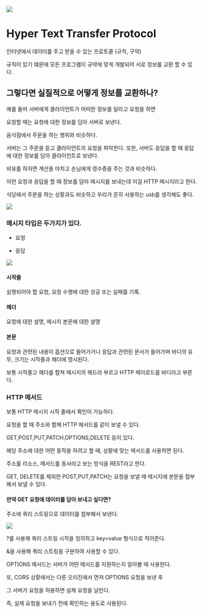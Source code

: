 ![](https://svgsilh.com/svg_v2/875181.svg)

# Hyper Text Transfer Protocol

인터넷에서 데이터를 주고 받을 수 있는 프로토콜 (규칙, 구약)

규칙이 있기 떄문에 모든 프로그램이 규약에 맞게 개발되어 서로 정보를 교환 할 수 있다.

## 그렇다면 실질적으로 어떻게 정보를 교환하나?

예를 들어 서버에게 클라이언트가 어떠한 정보를 달라고 요청을 하면

요청할 때는 요청에 대한 정보를 담아 서버로 보낸다.

음식점에서 주문을 하는 행위와 비슷하다.

서버는 그 주문을 듣고 클라이언트의 요청을 파악한다. 또한, 서버도 응답을 할 때 응답에 대한 정보를 담아 클라이언트로 보낸다.

비유를 하자면 계산을 마치고 손님에게 영수증을 주는 것과 비슷하다.

이런 요청과 응답을 할 때 정보를 담아 메시지를 보내는데 이걸 HTTP 메시지라고 한다.

식당에서 주문을 하는 상황과도 비슷하고 우리가 흔히 사용하는 usb를 생각해도 좋다.

![](https://i.pinimg.com/originals/ca/4b/7a/ca4b7a1792d82cd77a294b2fc18cbccb.gif)

### 메시지 타입은 두가지가 있다.

- 요청

- 응답

![](https://images.velog.io/images/kdo0129/post/b9880572-5a75-46bd-8f41-5fa39b42f582/image.png)

#### 시작줄

실행되어야 할 요청, 요청 수행에 대한 성공 또는 실패를 기록.

#### 헤더

요청에 대한 설명, 메시지 본문에 대한 설명

#### 본문

요청과 관련된 내용이 옵션으로 들어가거나 응답과 관련된 문서가 들어가며 바디의 유무, 크기는 시작줄과 헤더에 명시된다.

보통 시작줄고 헤더를 합쳐 메시지의 헤드라 부르고 HTTP 페이로드를 바디라고 부른다.

### HTTP 메서드

보통 HTTP 메시지 시작 줄에서 확인이 가능하다.

요청을 할 때 주소와 함께 HTTP 메서드를 같이 보낼 수 있다.

GET,POST,PUT,PATCH,OPTIONS,DELETE 등이 있다.

해당 주소에 대한 어떤 동작을 하려고 할 때, 상황에 맞는 메서드를 사용하면 된다.

주소를 리소스, 메서드를 동사라고 보는 방식을 REST라고 한다.

GET, DELETE를 제외한 POST,PUT,PATCH는 요청을 보낼 때 메시지에 본문을 첨부해서 보낼 수 있다.

#### 만약 GET 요청에 데이터를 담아 보내고 싶다면?

주소에 쿼리 스트링으로 데이터를 첨부해서 보낸다.

![](https://images.velog.io/images/kdo0129/post/71c1cfef-9738-433c-afb7-5ebfb974cad1/image.png)

?를 사용해 쿼리 스트링 시작을 정의하고 key=value 형식으로 적어준다.

&을 사용해 쿼리 스트링을 구분하여 사용할 수 있다.

OPTIONS 메서드는 서버가 어떤 메서드를 지원하는지 알아볼 때 사용한다.

또, CORS 상황에서는 다른 오리진에서 먼저 OPTIONS 요청을 보낸 후

그 서버가 요청을 허용하면 실제 요청을 날린다.

즉, 실제 요청을 보내기 전에 확인하는 용도로 사용된다.

